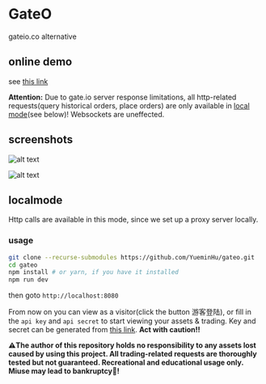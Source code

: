 # GateO

gateio.co alternative

## online demo

see [this link](https://yueminhu.github.io/gateo/output)

**Attention:** Due to gate.io server response limitations, all http-related requests(query historical orders, place orders) are only available in [local mode](#localmode)(see below)! Websockets are uneffected.

## screenshots

![alt text](https://i.ibb.co/grVv7ww/Screen-Shot-2020-01-31-at-9-31-39-PM.jpg)

![alt text](https://i.ibb.co/3m163vC/Screen-Shot-2020-01-31-at-9-30-27-PM.jpg)

## localmode

Http calls are available in this mode, since we set up a proxy server locally.

### usage

```sh
git clone --recurse-submodules https://github.com/YueminHu/gateo.git
cd gateo
npm install # or yarn, if you have it installed
npm run dev
```

then goto `http://localhost:8080`

From now on you can view as a visitor(click the button 游客登陆), or fill in the `api key` and `api secret` to start viewing your assets & trading. Key and secret can be generated from [this link](https://www.gateio.co/myaccount/apikeys). **Act with caution!!**

**⚠️The author of this repository holds no responsibility to any assets lost caused by using this project. All trading-related requests are thoroughly tested but not guaranteed. Recreational and educational usage only. Miuse may lead to bankruptcy💸!**
